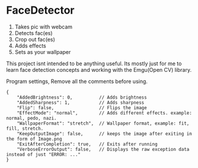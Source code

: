 # FaceDetector

1. Takes pic with webcam
2. Detects fac(es)
3. Crop out fac(es)
4. Adds effects
5. Sets as your wallpaper


This project isnt intended to be anything useful. Its mostly just for me to learn face detection concepts and working with the Emgu(Open CV) library.


Program settings, Remove all the comments before using.


```Csharp
{
	"AddedBrightness": 0,          // Adds brightness
	"AddedSharpness": 1,           // Adds sharpness
	"Flip": false,                 // Flips the image
	"EffectMode": "normal",        // Adds different effects. example: normal, pedo, nazi.
	"WallpaperFormat": "stretch",  // Wallpaper format, example: fit, fill, stretch.
	"KeepOutputImage": false,      // keeps the image after exiting in the form of Image.png
	"ExitAfterCompletion": true,   // Exits after running
	"VerboseErrorOutput": false,   // Displays the raw exception data instead of just "ERROR: ..."
}
```
